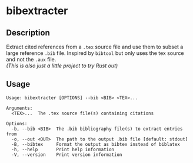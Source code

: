 # bibextracter

## Description

Extract cited references from a `.tex` source file and use them to subset a large reference `.bib` file. 
Inspired by `bibtool` but only uses the tex source and not the `.aux` file.  
*(This is also just a little project to try Rust out)*

## Usage

```
Usage: bibextracter [OPTIONS] --bib <BIB> <TEX>...

Arguments:
  <TEX>...  The .tex source file(s) containing citations

Options:
  -b, --bib <BIB>  The .bib bibliography file(s) to extract entries from
  -o, --out <OUT>  The path to the output .bib file [default: stdout]
  -B, --bibtex     Format the output as bibtex instead of biblatex
  -h, --help       Print help information
  -V, --version    Print version information
```